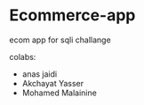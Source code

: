 # Ecommerce-app
ecom app for sqli challange


colabs:
- anas jaidi
- Akchayat Yasser
- Mohamed Malainine
